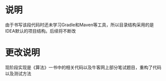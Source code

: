 # 说明
由于书写该段代码时还未学习Gradle和Maven等工具，所以目录结构采用的是IDEA默认的项目结构。后续将不断改

# 更改说明

现阶段实现是《算法》一书中的相关代码以及牛客网上部分笔试题目，重构了代码以及测试方法
